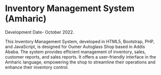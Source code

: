 #  Inventory Management System (Amharic)
Development Date- October 2022.
 
 This Inventory Management System, developed in HTML5, Bootstrap, PHP, and JavaScript, is designed for Oumer Autoglass Shop based in Addis Ababa. The system provides efficient management of inventory, sales, customer reports, and sales reports. It offers a user-friendly interface in the Amharic language, empowering the shop to streamline their operations and enhance their inventory control.
